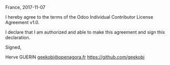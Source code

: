France, 2017-11-07

I hereby agree to the terms of the Odoo Individual Contributor License
Agreement v1.0.

I declare that I am authorized and able to make this agreement and sign this
declaration.

Signed,

Herve GUERIN geekobi@openagora.fr https://github.com/geekobi

